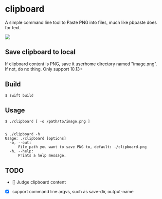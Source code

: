 # clipboard
A simple command line tool to Paste PNG into files, much like pbpaste does for text.

![](https://github.com/PoplarYang/clipboard/workflows/.github/workflows/build.yaml/badge.svg)

## Save clipboard to local
If clipboard content is PNG, save it userhome directory named "image.png".
If not, do no thing.
Only support 10.13+

## Build
```shell
$ swift build
```

## Usage
```shell
$ ./clipboard [ -o /path/to/image.png ]


$ ./clipboard -h
Usage: ./clipboard [options]
  -o, --out:
      File path you want to save PNG to, default: ./clipboard.png
  -h, --help:
      Prints a help message.
```

## TODO
- [] Judge clipboard content
- [X] support command line argvs, such as save-dir,  output-name
